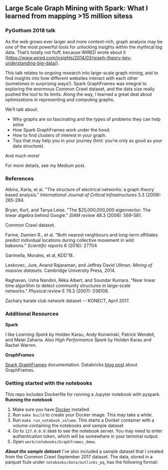 ## Large Scale Graph Mining with Spark: What I learned from mapping >15 million sitess

### PyGotham 2018 talk

As the web grows ever larger and more content-rich, graph analysis may be one of the most powerful tools for unlocking insights within the mythical big data. That’s totally not fluff, because WIRED wrote about it (https://www.wired.com/insights/2014/03/graph-theory-key-understanding-big-data/).

This talk relates to ongoing research into large-scale graph mining, and to find insights into how different websites interact with each other (sometimes in surprising ways!). Spark GraphFrames was integral to exploring the enormous Common Crawl dataset, and the data size really pushed the tool to its limits. Along the way, I learned a great deal about optimizations in representing and computing graphs.

We’ll talk about:

* Why graphs are so fascinating and the types of problems they can help solve
* How Spark GraphFrames work under the hood.
* How to find clusters of interest in your graph.
* Tips that may help you in your journey (hint: you’re only as good as your data structure).

And much more! 

For more details, see my Medium post.

### References

Atkins, Karla, et al. "The structure of electrical networks: a graph theory based analysis." _International Journal of Critical Infrastructures_ 5.3 (2009): 265-284.

Bryan, Kurt, and Tanya Leise. "The $25,000,000,000 eigenvector: The linear algebra behind Google." _SIAM review_ 48.3 (2006): 569-581.

Common Crawl dataset.

Farine, Damien R., et al. "Both nearest neighbours and long-term affiliates predict individual locations during collective movement in wild baboons." _Scientific reports_ 6 (2016): 27704

Garimella, Morales, et al, KDD’18.

Leskovec, Jure, Anand Rajaraman, and Jeffrey David Ullman. _Mining of massive datasets_. Cambridge University Press, 2014.

Raghavan, Usha Nandini, Réka Albert, and Soundar Kumara. "Near linear time algorithm to detect community structures in large-scale networks." _Physical review_ E 76.3 (2007): 036106.

Zachary karate club network dataset -- KONECT, April 2017.

### Additional Resources

__Spark__

I like _Learning Spark_ by Holden Karau, Andy Konwinski, Patrick Wendell, and Matei Zaharia. Also _High Performance Spark_ by Holden Karau and Rachel Warren.

__GraphFrames__

[Spark GraphFrames](https://graphframes.github.io/quick-start.html) documentation. 
Databricks [blog post](https://databricks.com/blog/2016/03/03/introducing-graphframes.html) about GraphFrames.

### Getting started with the notebooks

This repo includes Dockerfile for running a Jupyter notebook with pyspark. 
__Running the notebook__

1. Make sure you have [Docker](https://www.docker.com/) installed.
2. Run `make build` to create your Docker image. This may take a while.
3. Run `make run_notebook_volume`. This starts a Docker container with a volume containing the notebooks and sample dataset
4. Go to `127.0.0.0:8888` to see the notebook server. You may need to enter authentication token, which will be somewhere in your terminal output.
5. Open `work/notebooks/Graphframes_demo`.

___About the sample dataset___
I've also included a sample dataset that I created from the Common Crawl September 2017 dataset. The data, stored in a parquet fiule under `notebooks/data/outlinks_pq`, has the following format:

```angular2html

```
